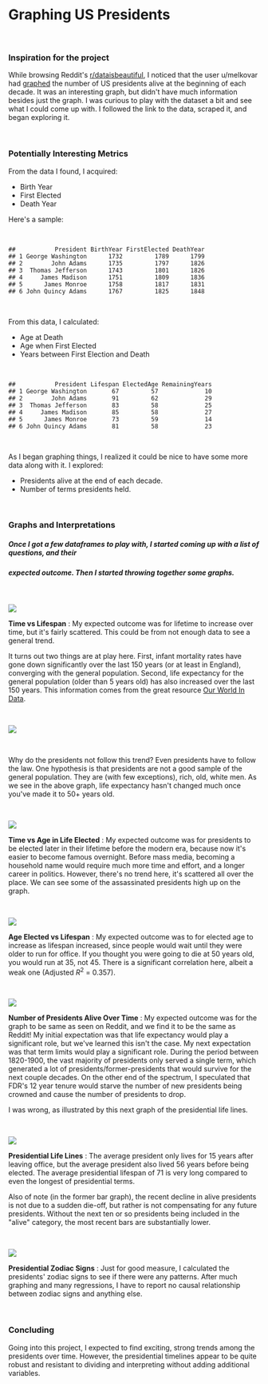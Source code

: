 Graphing US Presidents
================

<br />

### Inspiration for the project

While browsing Reddit's [r/dataisbeautiful](https://www.reddit.com/r/dataisbeautiful/), I noticed that the user u/melkovar had [graphed](https://www.reddit.com/r/dataisbeautiful/comments/6zy8o9/oc_number_of_us_presidents_alive_at_the_start_of/) the number of US presidents alive at the beginning of each decade. It was an interesting graph, but didn't have much information besides just the graph. I was curious to play with the dataset a bit and see what I could come up with. I followed the link to the data, scraped it, and began exploring it.

<br />

### Potentially Interesting Metrics

From the data I found, I acquired:

-   Birth Year
-   First Elected
-   Death Year

Here's a sample:

<br />

    ##           President BirthYear FirstElected DeathYear
    ## 1 George Washington      1732         1789      1799
    ## 2        John Adams      1735         1797      1826
    ## 3  Thomas Jefferson      1743         1801      1826
    ## 4     James Madison      1751         1809      1836
    ## 5      James Monroe      1758         1817      1831
    ## 6 John Quincy Adams      1767         1825      1848

<br />

From this data, I calculated:

-   Age at Death
-   Age when First Elected
-   Years between First Election and Death

<br />

    ##           President Lifespan ElectedAge RemainingYears
    ## 1 George Washington       67         57             10
    ## 2        John Adams       91         62             29
    ## 3  Thomas Jefferson       83         58             25
    ## 4     James Madison       85         58             27
    ## 5      James Monroe       73         59             14
    ## 6 John Quincy Adams       81         58             23

<br />

As I began graphing things, I realized it could be nice to have some more data along with it. I explored:

-   Presidents alive at the end of each decade.
-   Number of terms presidents held.

<br />

### Graphs and Interpretations

##### Once I got a few dataframes to play with, I started coming up with a list of questions, and their

##### expected outcome. Then I started throwing together some graphs.

<br />

![](USPresidents_files/figure-markdown_github-ascii_identifiers/unnamed-chunk-4-1.png)

**Time vs Lifespan** : My expected outcome was for lifetime to increase over time, but it's fairly scattered. This could be from not enough data to see a general trend.

It turns out two things are at play here. First, infant mortality rates have gone down significantly over the last 150 years (or at least in England), converging with the general population. Second, life expectancy for the general population (older than 5 years old) has also increased over the last 150 years. This information comes from the great resource [Our World In Data](https://ourworldindata.org/life-expectancy/).

<br />

![](life_expectancy.png)

<br />

Why do the presidents not follow this trend? Even presidents have to follow the law. One hypothesis is that presidents are not a good sample of the general population. They are (with few exceptions), rich, old, white men. As we see in the above graph, life expectancy hasn't changed much once you've made it to 50+ years old.

<br />

![](USPresidents_files/figure-markdown_github-ascii_identifiers/unnamed-chunk-5-1.png)

**Time vs Age in Life Elected** : My expected outcome was for presidents to be elected later in their lifetime before the modern era, because now it's easier to become famous overnight. Before mass media, becoming a household name would require much more time and effort, and a longer career in politics. However, there's no trend here, it's scattered all over the place. We can see some of the assassinated presidents high up on the graph.

<br />

![](USPresidents_files/figure-markdown_github-ascii_identifiers/unnamed-chunk-6-1.png)

**Age Elected vs Lifespan** : My expected outcome was to for elected age to increase as lifespan increased, since people would wait until they were older to run for office. If you thought you were going to die at 50 years old, you would run at 35, not 45. There is a significant correlation here, albeit a weak one (Adjusted *R*<sup>2</sup> = 0.357).

<br />

![](USPresidents_files/figure-markdown_github-ascii_identifiers/unnamed-chunk-7-1.png)

**Number of Presidents Alive Over Time** : My expected outcome was for the graph to be same as seen on Reddit, and we find it to be the same as Reddit! My initial expectation was that life expectancy would play a significant role, but we've learned this isn't the case. My next expectation was that term limits would play a significant role. During the period between 1820-1900, the vast majority of presidents only served a single term, which generated a lot of presidents/former-presidents that would survive for the next couple decades. On the other end of the spectrum, I speculated that FDR's 12 year tenure would starve the number of new presidents being crowned and cause the number of presidents to drop.

I was wrong, as illustrated by this next graph of the presidential life lines.

<br />

![](USPresidents_files/figure-markdown_github-ascii_identifiers/unnamed-chunk-8-1.png)

**Presidential Life Lines** : The average president only lives for 15 years after leaving office, but the average president also lived 56 years before being elected. The average presidential lifespan of 71 is very long compared to even the longest of presidential terms.

Also of note (in the former bar graph), the recent decline in alive presidents is not due to a sudden die-off, but rather is not compensating for any future presidents. Without the next ten or so presidents being included in the "alive" category, the most recent bars are substantially lower.

<br />

![](USPresidents_files/figure-markdown_github-ascii_identifiers/unnamed-chunk-9-1.png)

**Presidential Zodiac Signs** : Just for good measure, I calculated the presidents' zodiac signs to see if there were any patterns. After much graphing and many regressions, I have to report no causal relationship between zodiac signs and anything else.

<br />

### Concluding

Going into this project, I expected to find exciting, strong trends among the presidents over time. However, the presidential timelines appear to be quite robust and resistant to dividing and interpreting without adding additional variables.

<br />
